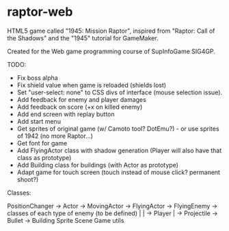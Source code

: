 raptor-web
==========

HTML5 game called "1945: Mission Raptor", inspired from "Raptor: Call of the Shadows" and the "1945" tutorial for GameMaker.

Created for the Web game programming course of SupInfoGame SIG4GP.


TODO:
- Fix boss alpha
- Fix shield value when game is reloaded (shields lost)
- Set "user-select: none" to CSS divs of interface (mouse selection issue).
- Add feedback for enemy and player damages
- Add feedback on score (+x on killed enemy)
- Add end screen with replay button
- Add start menu
- Get sprites of original game (w/ Camoto tool? DotEmu?) - or use sprites of 1942 (no more Raptor...)
- Get font for game
- Add FlyingActor class with shadow generation (Player will also have that class as prototype)
- Add Building class for buildings (with Actor as prototype)
- Adapt game for touch screen (touch instead of mouse click? permanent shoot?)

Classes:

PositionChanger -> Actor -> MovingActor -> FlyingActor -> FlyingEnemy -> classes of each type of enemy (to be defined)
                         |              |              -> Player
                         |              -> Projectile  -> Bullet
                         -> Building
Sprite
Scene
Game
utils

